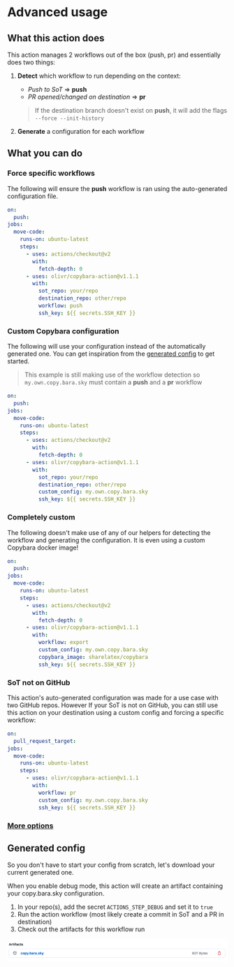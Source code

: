 # Advanced usage

## What this action does

This action manages 2 workflows out of the box (push, pr) and essentially does two things:

1. **Detect** which workflow to run depending on the context:

   - _Push to SoT_ => **push**
   - _PR opened/changed on destination_ => **pr**

   > If the destination branch doesn't exist on **push**, it will add the flags `--force --init-history`

2. **Generate** a configuration for each workflow

## What you can do

### Force specific workflows

The following will ensure the **push** workflow is ran using the auto-generated configuration file.

```yaml
on:
  push:
jobs:
  move-code:
    runs-on: ubuntu-latest
    steps:
      - uses: actions/checkout@v2
        with:
          fetch-depth: 0
      - uses: olivr/copybara-action@v1.1.1
        with:
          sot_repo: your/repo
          destination_repo: other/repo
          workflow: push
          ssh_key: ${{ secrets.SSH_KEY }}
```

### Custom Copybara configuration

The following will use your configuration instead of the automatically generated one.
You can get inspiration from the [generated config](#generated-config) to get started.

> This example is still making use of the workflow detection so `my.own.copy.bara.sky` must contain a **push** and a **pr** workflow

```yaml
on:
  push:
jobs:
  move-code:
    runs-on: ubuntu-latest
    steps:
      - uses: actions/checkout@v2
        with:
          fetch-depth: 0
      - uses: olivr/copybara-action@v1.1.1
        with:
          sot_repo: your/repo
          destination_repo: other/repo
          custom_config: my.own.copy.bara.sky
          ssh_key: ${{ secrets.SSH_KEY }}
```

### Completely custom

The following doesn't make use of any of our helpers for detecting the workflow and generating the configuration.
It is even using a custom Copybara docker image!

```yaml
on:
  push:
jobs:
  move-code:
    runs-on: ubuntu-latest
    steps:
      - uses: actions/checkout@v2
        with:
          fetch-depth: 0
      - uses: olivr/copybara-action@v1.1.1
        with:
          workflow: export
          custom_config: my.own.copy.bara.sky
          copybara_image: sharelatex/copybara
          ssh_key: ${{ secrets.SSH_KEY }}
```

### SoT not on GitHub

This action's auto-generated configuration was made for a use case with two GitHub repos. However
If your SoT is not on GitHub, you can still use this action on your destination using a custom config and forcing a specific workflow:

```yaml
on:
  pull_request_target:
jobs:
  move-code:
    runs-on: ubuntu-latest
    steps:
      - uses: olivr/copybara-action@v1.1.1
        with:
          workflow: pr
          custom_config: my.own.copy.bara.sky
          ssh_key: ${{ secrets.SSH_KEY }}
```

### [More options](inputs.md)

## Generated config

So you don't have to start your config from scratch, let's download your current generated one.

When you enable debug mode, this action will create an artifact containing your copy.bara.sky configuration.

1. In your repo(s), add the secret `ACTIONS_STEP_DEBUG` and set it to `true`
2. Run the action workflow (most likely create a commit in SoT and a PR in destination)
3. Check out the artifacts for this workflow run

![artifact](images/artifact.png)
